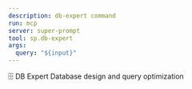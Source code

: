 ```yaml
---
description: db-expert command
run: mcp
server: super-prompt
tool: sp.db-expert
args:
  query: "${input}"
---
```


🗄️ DB Expert
Database design and query optimization
